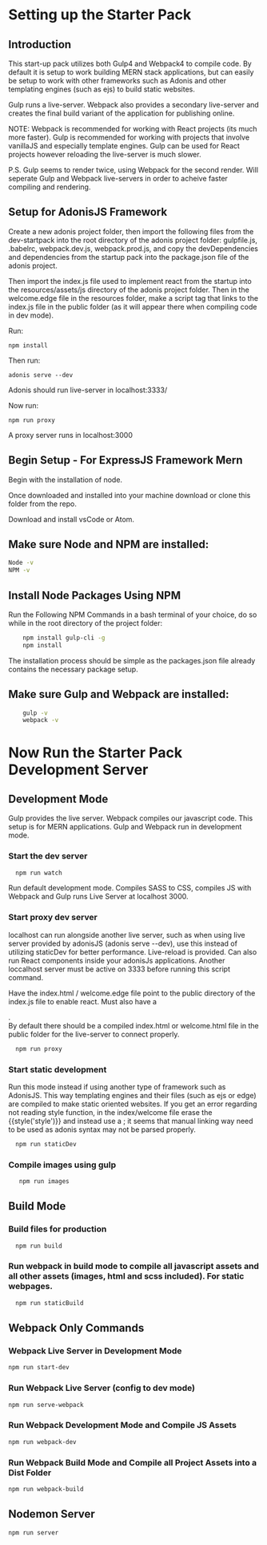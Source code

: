 # Setting up the Starter Pack
## Introduction
This start-up pack utilizes both Gulp4 and Webpack4 to compile code. By default it is setup to work building MERN stack applications, but can easily be setup to work with other frameworks such as Adonis and other templating engines (such as ejs) to build static websites.

Gulp runs a live-server. Webpack also provides a secondary live-server and creates the final build variant of the application for publishing online.

NOTE: Webpack is recommended for working with React projects (its  much more faster). Gulp is recommended for working with projects that involve vanillaJS and especially template engines. Gulp can be used for React projects however reloading the live-server is much slower.

P.S. Gulp seems to render twice, using Webpack for the second render. Will seperate Gulp and Webpack live-servers in order to acheive faster compiling and rendering.

## Setup for AdonisJS Framework
Create a new adonis project folder, then import the following files from the dev-startpack into the root directory of the adonis project folder: gulpfile.js, .babelrc, webpack.dev.js, webpack.prod.js, and copy the devDependencies and dependencies from the startup pack into the package.json file of the adonis project.

Then import the index.js file used to implement react from the startup into the resources/assets/js directory of the adonis project folder. Then in the welcome.edge file in the resources folder, make a script tag that links to the index.js file in the public folder (as it will appear there when compiling code in dev mode).

Run:
```
npm install
```

Then run:
```
adonis serve --dev
```
Adonis should run live-server in localhost:3333/

Now run:
```
npm run proxy
```
A proxy server runs in localhost:3000

## Begin Setup - For ExpressJS Framework Mern
Begin with the installation of node.

Once downloaded and installed into your machine download or clone this folder from the repo.

Download and install vsCode or Atom.

## Make sure Node and NPM are installed:

```bash
Node -v
NPM -v
```

## Install Node Packages Using NPM
Run the Following NPM Commands in a bash terminal of your choice, do so while in the root directory of the project folder:

```bash
    npm install gulp-cli -g
    npm install
```
The installation process should be simple as the packages.json file already contains the necessary package setup.

## Make sure Gulp and Webpack are installed:
```bash
    gulp -v    
    webpack -v
```

# Now Run the Starter Pack Development Server
## Development Mode
Gulp provides the live server. Webpack compiles our javascript code. This setup is for MERN applications. Gulp and Webpack run in development mode.

### Start the dev server
```bash
  npm run watch
```
Run default development mode. Compiles SASS to CSS, compiles JS with Webpack and Gulp runs Live Server at localhost 3000. 

### Start proxy dev server
localhost can run alongside another live server, such as when using live server provided by adonisJS (adonis serve --dev), use this instead of utilizing staticDev for better performance. Live-reload is provided. Can also run React components inside your adonisJs applications. Another loccalhost server must be active on 3333 before running this script command.

Have the index.html / welcome.edge file point to the public directory of the index.js file to enable react. Must also have a <div id="app">.</div> By default there should be a compiled index.html or welcome.html file in the public folder for the live-server to connect properly.
```bash
  npm run proxy
```
### Start static development
Run this mode instead if using another type of framework such as AdonisJS. This way templating engines and their files (such as ejs or edge) are compiled to make static oriented websites. If you get an error regarding not reading style function, in the index/welcome file erase the {{style('style')}} and instead use a <link href='style.css'>; it seems that manual linking way need to be used as adonis syntax may not be parsed properly.
```bash
  npm run staticDev
```

### Compile images using gulp
```bash
   npm run images
```

## Build Mode
### Build files for production
```bash
  npm run build
```

### Run webpack in build mode to compile all javascript assets and all other assets (images, html and scss included). For static webpages.
```bash
  npm run staticBuild
```

## Webpack Only Commands
### Webpack Live Server in Development Mode
```bash
npm run start-dev
```

### Run Webpack Live Server (config to dev mode)
```bash
npm run serve-webpack
```

### Run Webpack Development Mode and Compile JS Assets
```bash
npm run webpack-dev
```

### Run Webpack Build Mode and Compile all Project Assets into a Dist Folder
```bash
npm run webpack-build
```

## Nodemon Server
```bash
npm run server
```